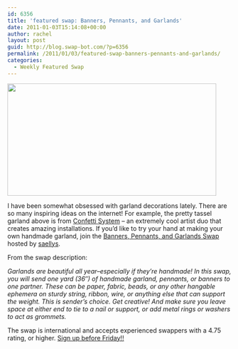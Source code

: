 ```yaml
---
id: 6356
title: 'featured swap: Banners, Pennants, and Garlands'
date: 2011-01-03T15:14:08+00:00
author: rachel
layout: post
guid: http://blog.swap-bot.com/?p=6356
permalink: /2011/01/03/featured-swap-banners-pennants-and-garlands/
categories:
  - Weekly Featured Swap
---
```

[<img src="http://blog.swap-bot.com/wp-content/uploads/2011/01/confettisystem.jpg" alt="" title="confettisystem" width="470" height="252" class="aligncenter size-full wp-image-6357" />](http://confettisystem.bigcartel.com/)

I have been somewhat obsessed with garland decorations lately. There are so many inspiring ideas on the internet! For example, the pretty tassel garland above is from [Confetti System](http://www.confettisystem.com/) &#8211; an extremely cool artist duo that creates amazing installations. If you&#8217;d like to try your hand at making your own handmade garland, join the [Banners, Pennants, and Garlands Swap](http://www.swap-bot.com/swap/show/78946) hosted by [saellys](http://www.swap-bot.com/user:saellys). 

From the swap description:

_Garlands are beautiful all year&#8211;especially if they&#8217;re handmade! In this swap, you will send one yard (36&#8243;) of handmade garland, pennants, or banners to one partner. These can be paper, fabric, beads, or any other hangable ephemera on sturdy string, ribbon, wire, or anything else that can support the weight. This is sender&#8217;s choice. Get creative! And make sure you leave space at either end to tie to a nail or support, or add metal rings or washers to act as grommets._

The swap is international and accepts experienced swappers with a 4.75 rating, or higher. [Sign up before Friday!!](http://www.swap-bot.com/swap/show/78946)